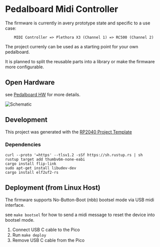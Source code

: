 # Pedalboard Midi Controller

The firmware is currently in avery prototype state and specific to a use case:

```
    MIDI Controller => Plethora X3 (Channel 1) => RC500 (Channel 2) 
```

The project currenly can be used as a starting point for your own pedalboard.

It is planned to split the reusable parts into a library or make the firmware more configurable.

## Open Hardware

see [Pedalboard HW](https://github.com/pedalboard/pedalboard-hw) for more details.

![Schematic](https://pedalboard.github.io/pedalboard-hw-site/Schematic/pedalboard-hw-MIDI.svg)

## Development
This project was generated with the [RP2040 Project Template](https://github.com/rp-rs/rp2040-project-template)

### Dependencies

```
curl --proto '=https' --tlsv1.2 -sSf https://sh.rustup.rs | sh
rustup target add thumbv6m-none-eabi
cargo install flip-link
sudo apt-get install libudev-dev
cargo install elf2uf2-rs
```


## Deployment (from Linux Host)

The firmware supports No-Button-Boot (nbb) bootsel mode via USB midi interface.

see `make bootsel` for how to send a midi message to reset the device into bootsel mode.

1. Connect USB C cable to the Pico
4. Run `make deploy`
5. Remove USB C cable from the Pico
